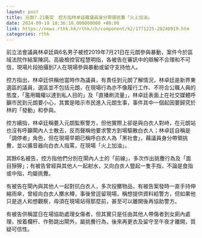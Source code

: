 ```yaml
---
layout: post
title: 元朗7.21衝突　控方指林卓廷藉議員身分帶領挑釁「火上加油」
date: 2024-09-19 18:36:18.000000000 +08:00
link: https://news.rthk.hk/rthk/ch/component/k2/1771225-20240919.htm
categories: rthk
---
```


前立法會議員林卓廷與6名男子被控2019年7月21日在元朗參與暴動，案件今於區域法院作結案陳詞。高級檢控官程慧明指，各被告在審訊中的辯解不合理和不可信，現場片段拍攝到7人在現場參與暴動或留守支持他人。

控方指出，林卓廷供稱他當時作為議員，有責任到元朗了解情況，林卓廷是新界東選區的議員，選區並不包括元朗，在現場行為亦不像履行工作、不符合公職人員的態度，「濫用職權以達到私人目的」及「直播刷流量」，林卓廷表面上在社交媒體呼籲巿民到元朗要小心，其實是暗示巿民進入元朗生事，事件其中一個起因要歸究於林的「發動」和參與。

控方續指，林卓廷稱要入元朗監察警方，但他實際上卻是與白衣人對峙，在元朗站也沒有呼籲閘內人士散去，反而聲稱他要求警方到場驅散白衣人；林卓廷自稱是「調停者」角色，但在現場早期已稱呼白衣人為「黑社會」，藉議員身分帶領挑釁，並以擴音器向白衣人指罵，在現場「火上加油」。

其餘6名被告，控方指他們分別在閘內人士的「前線」，多次作出挑釁行為及「面目猙獰」；有被告曾經與其他人一起射水，又向白衣人豎起一隻手指，不論是食指或中指，均屬挑釁。

有被告在閘內與其他人一起對抗白衣人，多次投擲物品，有被告案發時一直手持伸縮雨傘，曾經向白衣人擲水樽，事後曾逗留現場，稱想提供資料給警方，但如果他只是途人和想觀察，毋須在現場站得那麼前，甚至可以離開後再協助警方。

有被告供稱當日在場協助處理女傷者，但其實只是任由其他人帶傷者到女廁內處理，按着欄杆、作勢跳出閘外，屬挑釁行為，後來再更衣及留守至午夜才離開，質疑可信性。
